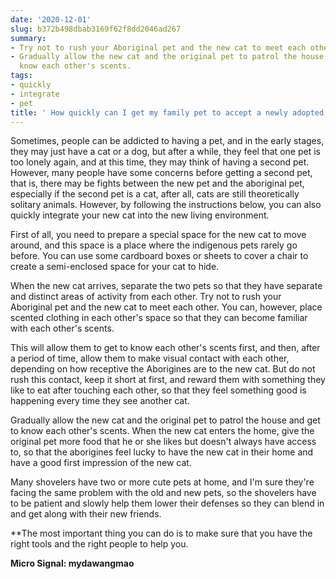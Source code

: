 ```yaml
---
date: '2020-12-01'
slug: b372b498dbab3169f62f8dd2046ad267
summary:
- Try not to rush your Aboriginal pet and the new cat to meet each other.
- Gradually allow the new cat and the original pet to patrol the house and get to
  know each other's scents.
tags:
- quickly
- integrate
- pet
title: ' How quickly can I get my family pet to accept a newly adopted cat? '
---
```


 Sometimes, people can be addicted to having a pet, and in the early stages, they may just have a cat or a dog, but after a while, they feel that one pet is too lonely again, and at this time, they may think of having a second pet. However, many people have some concerns before getting a second pet, that is, there may be fights between the new pet and the aboriginal pet, especially if the second pet is a cat, after all, cats are still theoretically solitary animals. However, by following the instructions below, you can also quickly integrate your new cat into the new living environment.

First of all, you need to prepare a special space for the new cat to move around, and this space is a place where the indigenous pets rarely go before. You can use some cardboard boxes or sheets to cover a chair to create a semi-enclosed space for your cat to hide.

When the new cat arrives, separate the two pets so that they have separate and distinct areas of activity from each other. Try not to rush your Aboriginal pet and the new cat to meet each other. You can, however, place scented clothing in each other's space so that they can become familiar with each other's scents.

This will allow them to get to know each other's scents first, and then, after a period of time, allow them to make visual contact with each other, depending on how receptive the Aborigines are to the new cat. But do not rush this contact, keep it short at first, and reward them with something they like to eat after touching each other, so that they feel something good is happening every time they see another cat.

Gradually allow the new cat and the original pet to patrol the house and get to know each other's scents. When the new cat enters the home, give the original pet more food that he or she likes but doesn't always have access to, so that the aborigines feel lucky to have the new cat in their home and have a good first impression of the new cat.

Many shovelers have two or more cute pets at home, and I'm sure they're facing the same problem with the old and new pets, so the shovelers have to be patient and slowly help them lower their defenses so they can blend in and get along with their new friends.

**The most important thing you can do is to make sure that you have the right tools and the right people to help you.

**Micro Signal: mydawangmao**

 
        